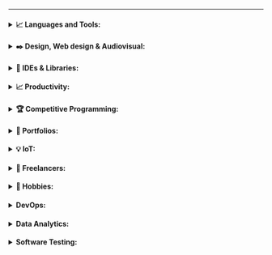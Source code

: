 
---

<h4>
<details>
<summary>📈 Languages and Tools:</summary>
<ul><h5>
    <li>
    <details>
    <summary>🎲 Programming Languages:</summary>
      <br>
        <p align="center"><img align="left" alt=".NET" width="27px" src="https://github.com/ClaudioBotelhOSB/ClaudioBotelhOSB/blob/2022-1-update/icons/light/programming%20languages/dart.svg" /></p>
        <p align="center"><img align="left" alt="AssemblyScript" width="27px" src="https://github.com/ClaudioBotelhOSB/ClaudioBotelhOSB/blob/2022-1-update/icons/light/programming%20languages/assemblyscript.svg" /></p>
        <p align="center"><img align="left" alt="C++" width="27px" src="https://github.com/ClaudioBotelhOSB/ClaudioBotelhOSB/blob/2022-1-update/icons/light/programming%20languages/cplusplus.svg" /></p>
        <p align="center"><img align="left" alt="C#" width="27px" src="https://github.com/ClaudioBotelhOSB/ClaudioBotelhOSB/blob/2022-1-update/icons/light/programming%20languages/csharp.svg" /></p>
        <p align="center"><img align="left" alt="Fortran" width="27px" src="https://github.com/ClaudioBotelhOSB/ClaudioBotelhOSB/blob/2022-1-update/icons/light/programming%20languages/fortran.svg" /></p>
        <p align="center"><img align="left" alt="Go" width="27px" src="https://github.com/ClaudioBotelhOSB/ClaudioBotelhOSB/blob/2022-1-update/icons/light/programming%20languages/go.svg" /></p>
        <p align="center"><img align="left" alt="GraphQL" width="27px" src="https://github.com/ClaudioBotelhOSB/ClaudioBotelhOSB/blob/2022-1-update/icons/light/programming%20languages/graphql.svg" /></p>
        <p align="center"><img align="left" alt="Haskell" width="27px" src="https://github.com/ClaudioBotelhOSB/ClaudioBotelhOSB/blob/2022-1-update/icons/light/programming%20languages/haskell.svg" /></p>
        <p align="center"><img align="left" alt="Java" width="27px" src="https://github.com/ClaudioBotelhOSB/ClaudioBotelhOSB/blob/2022-1-update/icons/light/programming%20languages/java.svg" /></p>
        <p align="center"><img align="left" alt="Javascript" width="27px" src="https://github.com/ClaudioBotelhOSB/ClaudioBotelhOSB/blob/2022-1-update/icons/light/programming%20languages/javascript.svg" /></p>
        <p align="center"><img align="left" alt="Julia" width="27px" src="https://github.com/ClaudioBotelhOSB/ClaudioBotelhOSB/blob/2022-1-update/icons/light/programming%20languages/julia.svg" /></p>
        <p align="center"><img align="left" alt="Kotlin" width="27px" src="https://github.com/ClaudioBotelhOSB/ClaudioBotelhOSB/blob/2022-1-update/icons/light/programming%20languages/kotlin.svg" /></p>
        <p align="center"><img align="left" alt="Google Script" width="27px" src="https://github.com/ClaudioBotelhOSB/ClaudioBotelhOSB/blob/2022-1-update/icons/light/programming%20languages/logotipo-do-google-apps-script.png" /></p>
        <p align="center"><img align="left" alt="Lua" width="27px" src="https://github.com/ClaudioBotelhOSB/ClaudioBotelhOSB/blob/2022-1-update/icons/light/programming%20languages/lua.svg" /></p>
        <p align="center"><img align="left" alt="OCalm" width="27px" src="https://github.com/ClaudioBotelhOSB/ClaudioBotelhOSB/blob/2022-1-update/icons/light/programming%20languages/ocaml.svg" /></p>
        <p align="center"><img align="left" alt="Octave" width="27px" src="https://github.com/ClaudioBotelhOSB/ClaudioBotelhOSB/blob/2022-1-update/icons/light/programming%20languages/octave.svg" /></p>
        <p align="center"><img align="left" alt="Perl" width="27px" src="https://github.com/ClaudioBotelhOSB/ClaudioBotelhOSB/blob/2022-1-update/icons/light/programming%20languages/perl.svg" /></p>
        <p align="center"><img align="left" alt="PHP" width="27px" src="https://github.com/ClaudioBotelhOSB/ClaudioBotelhOSB/blob/2022-1-update/icons/light/programming%20languages/php.svg" /></p>
        <p align="center"><img align="left" alt="Python" width="27px" src="https://github.com/ClaudioBotelhOSB/ClaudioBotelhOSB/blob/2022-1-update/icons/light/programming%20languages/python.svg" /></p>
        <p align="center"><img align="left" alt="Ruby" width="27px" src="https://github.com/ClaudioBotelhOSB/ClaudioBotelhOSB/blob/2022-1-update/icons/light/programming%20languages/ruby.svg" /></p>
        <p align="center"><img align="left" alt="Scala" width="27px" src="https://github.com/ClaudioBotelhOSB/ClaudioBotelhOSB/blob/2022-1-update/icons/light/programming%20languages/scala.svg" /></p>
        <p align="center"><img align="left" alt="Swift" width="27px" src="https://github.com/ClaudioBotelhOSB/ClaudioBotelhOSB/blob/2022-1-update/icons/light/programming%20languages/swift.svg" /></p>
        <p align="center"><img align="left" alt="Typescript" width="27px" src="https://github.com/ClaudioBotelhOSB/ClaudioBotelhOSB/blob/2022-1-update/icons/light/programming%20languages/typescript.svg" /></p>
      <br>
    </details>
     </li> 
     </h5>
     </ul>
</details>
</h4>

<h4>
<details>
<summary>✒️ Design, Web design & Audiovisual:</summary>
  <p align="center"><img align="left" alt=".NET" width="27px" src="" /></p>
  <ul><h5>
    <li>
    <details>
    <summary>🎲 Design:</summary>
  <p align="center"><img align="left" alt=".NET" width="27px" src="" /></p>
  <br>
    </details>
     </li> 
     <li>
    <details>
    <summary>🎲 3D Modelling:</summary>
  <p align="center"><img align="left" alt=".NET" width="27px" src="" /></p>
  <br>
    </details>
     </li> 
      <li>
    <details>
    <summary>🎲 Animation:</summary>
  <p align="center"><img align="left" alt=".NET" width="27px" src="" /></p>
  <br>
    </details>
     </li> 
     </h5>
     </ul>
</details>
</h4>

<h4>
<details>
<summary>🔧 IDEs & Libraries:</summary>
  <p align="center"><img align="left" alt="Visual Studio Code" width="27px" src="=" /></p>
  <br><br><br>
  <br>
</details>
</h4>

<h4>
<details>
<summary>📈 Productivity:</summary>
  <p align="center"><img align="left" alt="Slack" width="27px" heigth="27px"  src="=" /></p>
  <br>
</details>
</h4>

<h4>
<details>
<summary>🏆 Competitive Programming:</summary>
  <p align="center"><img align="left" alt="CodeChef" width="27px" heigth="27px"  src="" /></p>
  <br>
</details>
</h4>

<h4>
<details>
<summary>📝 Portfolios:</summary>
  <p align="center"><img align="left" alt="Dribbble" width="27px" heigth="27px"  src="" /></p>
  <br>
</details>
</h4>

<h4>
<details>
<summary>💡 IoT:</summary>
  <p align="center"><img align="left" alt="Arduino" width="27px" heigth="27px"  src="" /></p>
  <br>
</details>
</h4>

<h4>
<details>
<summary>💼 Freelancers:</summary>
  <p align="center"><img align="left" alt="Fiverr" width="27px" heigth="27px"  src="" /></p>
  <br>
</details>
</h4>

<h4>
<details>
<summary>🎲 Hobbies:</summary>
  <br>
</details>
</h4>

<h4>
<details>
<summary> DevOps:</summary>
  <br>
</details>
</h4>

<h4>
<details>
<summary> Data Analytics:</summary>
  <br>
</details>
</h4>

<h4>
<details>
<summary> Software Testing:</summary>
  
  <br>
</details>
</h4>